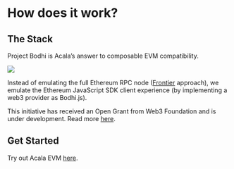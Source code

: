 # How does it work?

## The Stack

Project Bodhi is Acala’s answer to composable EVM compatibility.&#x20;

![](https://i.imgur.com/gYegu9s.png)

Instead of emulating the full Ethereum RPC node ([Frontier](https://github.com/paritytech/frontier) approach), we emulate the Ethereum JavaScript SDK client experience (by implementing a web3 provider as Bodhi.js).

This initiative has received an Open Grant from Web3 Foundation and is under development. Read more [here](https://github.com/AcalaNetwork/Open-Grants-Program/blob/master/applications/project\_bodhi.md).

## Get Started

Try out Acala EVM [here](https://wiki.acala.network/build/development-guide/deploy-smart-contracts/get-started).

